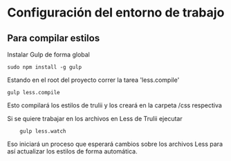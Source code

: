 

# Configuración del entorno de trabajo

## Para compilar estilos

Instalar Gulp de forma global

```
sudo npm install -g gulp
```
 
Estando en el root del proyecto correr la tarea 'less.compile'

```
gulp less.compile
```
Esto compilará los estilos de trulii y los creará en la carpeta /css respectiva

Si se quiere trabajar en los archivos en Less de Trulii ejecutar

```
    gulp less.watch 
```

Eso iniciará un proceso que esperará cambios sobre los archivos Less para así actualizar los estilos de forma automática.



